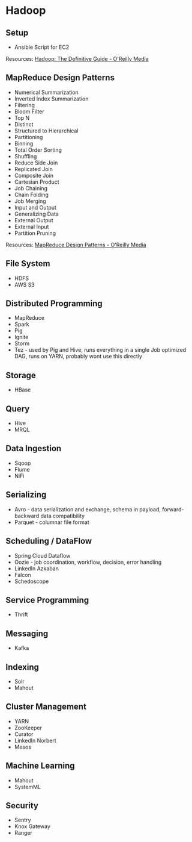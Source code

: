 # Hadoop
## Setup
- Ansible Script for EC2

Resources: [Hadoop: The Definitive Guide - O'Reilly Media](http://shop.oreilly.com/product/0636920033448.do)

## MapReduce Design Patterns
- Numerical Summarization
- Inverted Index Summarization
- Filtering
- Bloom Filter
- Top N
- Distinct
- Structured to Hierarchical
- Partitioning
- Binning
- Total Order Sorting
- Shuffling
- Reduce Side Join
- Replicated Join
- Composite Join
- Cartesian Product
- Job Chaining
- Chain Folding
- Job Merging
- Input and Output
- Generalizing Data
- External Output
- External Input
- Partition Pruning


Resources: [MapReduce Design Patterns - O'Reilly Media](http://shop.oreilly.com/product/0636920025122.do)

## File System
- HDFS
- AWS S3

## Distributed Programming
- MapReduce
- Spark
- Pig
- Ignite
- Storm
- Tez - used by Pig and Hive, runs everything in a single Job optimized DAG, runs on YARN, probably wont use this directly

## Storage
- HBase

## Query
- Hive
- MRQL

## Data Ingestion
- Sqoop
- Flume
- NiFi

## Serializing
- Avro - data serialization and exchange, schema in payload, forward-backward data compatibility
- Parquet - columnar file format

## Scheduling / DataFlow
- Spring Cloud Dataflow
- Oozie - job coordination, workflow, decision, error handling
- LinkedIn Azkaban
- Falcon
- Schedoscope

## Service Programming
- Thrift

## Messaging
- Kafka

## Indexing
- Solr
- Mahout

## Cluster Management
- YARN
- ZooKeeper
- Curator
- LinkedIn Norbert
- Mesos

## Machine Learning
- Mahout
- SystemML

## Security
- Sentry
- Knox Gateway
- Ranger

